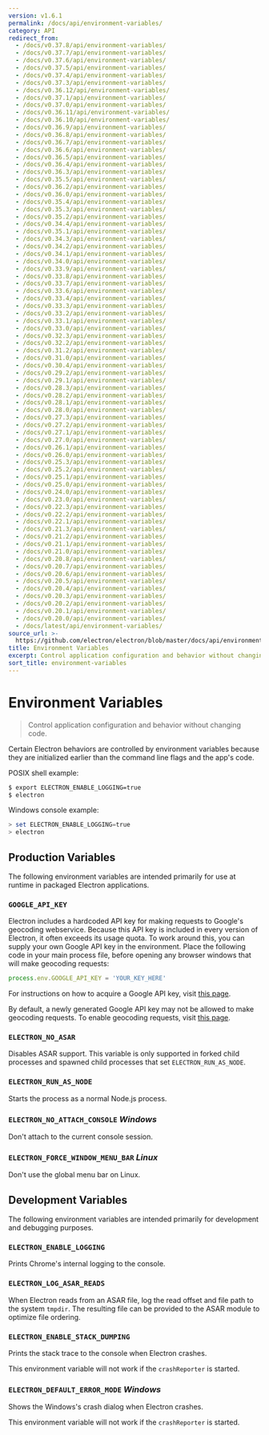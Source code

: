 ```yaml
---
version: v1.6.1
permalink: /docs/api/environment-variables/
category: API
redirect_from:
  - /docs/v0.37.8/api/environment-variables/
  - /docs/v0.37.7/api/environment-variables/
  - /docs/v0.37.6/api/environment-variables/
  - /docs/v0.37.5/api/environment-variables/
  - /docs/v0.37.4/api/environment-variables/
  - /docs/v0.37.3/api/environment-variables/
  - /docs/v0.36.12/api/environment-variables/
  - /docs/v0.37.1/api/environment-variables/
  - /docs/v0.37.0/api/environment-variables/
  - /docs/v0.36.11/api/environment-variables/
  - /docs/v0.36.10/api/environment-variables/
  - /docs/v0.36.9/api/environment-variables/
  - /docs/v0.36.8/api/environment-variables/
  - /docs/v0.36.7/api/environment-variables/
  - /docs/v0.36.6/api/environment-variables/
  - /docs/v0.36.5/api/environment-variables/
  - /docs/v0.36.4/api/environment-variables/
  - /docs/v0.36.3/api/environment-variables/
  - /docs/v0.35.5/api/environment-variables/
  - /docs/v0.36.2/api/environment-variables/
  - /docs/v0.36.0/api/environment-variables/
  - /docs/v0.35.4/api/environment-variables/
  - /docs/v0.35.3/api/environment-variables/
  - /docs/v0.35.2/api/environment-variables/
  - /docs/v0.34.4/api/environment-variables/
  - /docs/v0.35.1/api/environment-variables/
  - /docs/v0.34.3/api/environment-variables/
  - /docs/v0.34.2/api/environment-variables/
  - /docs/v0.34.1/api/environment-variables/
  - /docs/v0.34.0/api/environment-variables/
  - /docs/v0.33.9/api/environment-variables/
  - /docs/v0.33.8/api/environment-variables/
  - /docs/v0.33.7/api/environment-variables/
  - /docs/v0.33.6/api/environment-variables/
  - /docs/v0.33.4/api/environment-variables/
  - /docs/v0.33.3/api/environment-variables/
  - /docs/v0.33.2/api/environment-variables/
  - /docs/v0.33.1/api/environment-variables/
  - /docs/v0.33.0/api/environment-variables/
  - /docs/v0.32.3/api/environment-variables/
  - /docs/v0.32.2/api/environment-variables/
  - /docs/v0.31.2/api/environment-variables/
  - /docs/v0.31.0/api/environment-variables/
  - /docs/v0.30.4/api/environment-variables/
  - /docs/v0.29.2/api/environment-variables/
  - /docs/v0.29.1/api/environment-variables/
  - /docs/v0.28.3/api/environment-variables/
  - /docs/v0.28.2/api/environment-variables/
  - /docs/v0.28.1/api/environment-variables/
  - /docs/v0.28.0/api/environment-variables/
  - /docs/v0.27.3/api/environment-variables/
  - /docs/v0.27.2/api/environment-variables/
  - /docs/v0.27.1/api/environment-variables/
  - /docs/v0.27.0/api/environment-variables/
  - /docs/v0.26.1/api/environment-variables/
  - /docs/v0.26.0/api/environment-variables/
  - /docs/v0.25.3/api/environment-variables/
  - /docs/v0.25.2/api/environment-variables/
  - /docs/v0.25.1/api/environment-variables/
  - /docs/v0.25.0/api/environment-variables/
  - /docs/v0.24.0/api/environment-variables/
  - /docs/v0.23.0/api/environment-variables/
  - /docs/v0.22.3/api/environment-variables/
  - /docs/v0.22.2/api/environment-variables/
  - /docs/v0.22.1/api/environment-variables/
  - /docs/v0.21.3/api/environment-variables/
  - /docs/v0.21.2/api/environment-variables/
  - /docs/v0.21.1/api/environment-variables/
  - /docs/v0.21.0/api/environment-variables/
  - /docs/v0.20.8/api/environment-variables/
  - /docs/v0.20.7/api/environment-variables/
  - /docs/v0.20.6/api/environment-variables/
  - /docs/v0.20.5/api/environment-variables/
  - /docs/v0.20.4/api/environment-variables/
  - /docs/v0.20.3/api/environment-variables/
  - /docs/v0.20.2/api/environment-variables/
  - /docs/v0.20.1/api/environment-variables/
  - /docs/v0.20.0/api/environment-variables/
  - /docs/latest/api/environment-variables/
source_url: >-
  https://github.com/electron/electron/blob/master/docs/api/environment-variables.md
title: Environment Variables
excerpt: Control application configuration and behavior without changing code.
sort_title: environment-variables
---
```



<!--

Greetings, Electron hacker!

This file is generated automatically, so it should not be edited.

To make changes, head over to the electron/electron repository:

https://github.com/electron/electron/blob/master/docs/api/environment-variables.md

-->

# Environment Variables

> Control application configuration and behavior without changing code.

Certain Electron behaviors are controlled by environment variables because they are initialized earlier than the command line flags and the app's code.

POSIX shell example:

```bash
$ export ELECTRON_ENABLE_LOGGING=true
$ electron
```

Windows console example:

```powershell
> set ELECTRON_ENABLE_LOGGING=true
> electron
```

## Production Variables

The following environment variables are intended primarily for use at runtime in packaged Electron applications.

### `GOOGLE_API_KEY`

Electron includes a hardcoded API key for making requests to Google's geocoding webservice. Because this API key is included in every version of Electron, it often exceeds its usage quota. To work around this, you can supply your own Google API key in the environment. Place the following code in your main process file, before opening any browser windows that will make geocoding requests:

```javascript
process.env.GOOGLE_API_KEY = 'YOUR_KEY_HERE'
```

For instructions on how to acquire a Google API key, visit [this page](https://www.chromium.org/developers/how-tos/api-keys).

By default, a newly generated Google API key may not be allowed to make geocoding requests. To enable geocoding requests, visit [this page](https://console.developers.google.com/apis/api/geolocation/overview).

### `ELECTRON_NO_ASAR`

Disables ASAR support. This variable is only supported in forked child processes and spawned child processes that set `ELECTRON_RUN_AS_NODE`.

### `ELECTRON_RUN_AS_NODE`

Starts the process as a normal Node.js process.

### `ELECTRON_NO_ATTACH_CONSOLE` _Windows_

Don't attach to the current console session.

### `ELECTRON_FORCE_WINDOW_MENU_BAR` _Linux_

Don't use the global menu bar on Linux.

## Development Variables

The following environment variables are intended primarily for development and debugging purposes.

### `ELECTRON_ENABLE_LOGGING`

Prints Chrome's internal logging to the console.

### `ELECTRON_LOG_ASAR_READS`

When Electron reads from an ASAR file, log the read offset and file path to the system `tmpdir`. The resulting file can be provided to the ASAR module to optimize file ordering.

### `ELECTRON_ENABLE_STACK_DUMPING`

Prints the stack trace to the console when Electron crashes.

This environment variable will not work if the `crashReporter` is started.

### `ELECTRON_DEFAULT_ERROR_MODE` _Windows_

Shows the Windows's crash dialog when Electron crashes.

This environment variable will not work if the `crashReporter` is started.
